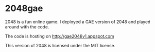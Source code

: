 2048gae
=======

2048 is a fun online game. I deployed a GAE version of 2048 and played around with the code.

The code is hosting on http://gae2048v1.appspot.com


This version of 2048 is licensed under the MIT license.
